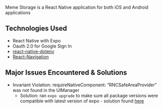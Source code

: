 Meme Storage is a React Native application for both iOS and Android applications

## Technologies Used

* React Native with Expo
* Oauth 2.0 for Google Sign In
* [react-native-dotenv](https://www.npmjs.com/package/react-native-dotenv)
* [React-Navigation](https://reactnavigation.org/)


## Major Issues Encountered & Solutions

* Invariant Violation: requireNativeComponent: “RNCSafeAreaProvider” was not found in the UIManager
    *  Solution: ran `expo upgrade` to make sure all package versions were compatible with latest version of expo - solution found [here](https://stackoverflow.com/questions/61967017/invariant-violation-requirenativecomponent-rncsafeareaprovider-was-not-found)




